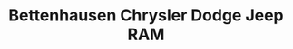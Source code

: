 ---
title: "Bettenhausen Chrysler Dodge Jeep RAM"
url: /tinley-park/bettenhausen-chrysler-dodge-jeep-ram/
shop: car
---